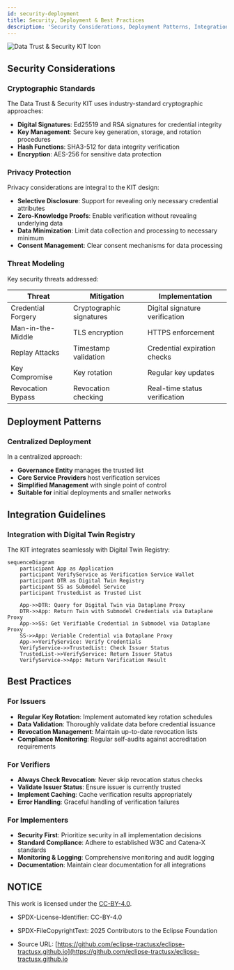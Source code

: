 ```yaml
---
id: security-deployment
title: Security, Deployment & Best Practices
description: 'Security Considerations, Deployment Patterns, Integration Guidelines, and Best Practices for Data Trust & Security KIT'
---
```


![Data Trust & Security KIT Icon](@site/static/img/kits/data-trust-and-security/data-trust-and-security-kit-logo.svg)

## Security Considerations

### Cryptographic Standards

The Data Trust & Security KIT uses industry-standard cryptographic approaches:

- **Digital Signatures**: Ed25519 and RSA signatures for credential integrity
- **Key Management**: Secure key generation, storage, and rotation procedures
- **Hash Functions**: SHA3-512 for data integrity verification
- **Encryption**: AES-256 for sensitive data protection

### Privacy Protection

Privacy considerations are integral to the KIT design:

- **Selective Disclosure**: Support for revealing only necessary credential attributes
- **Zero-Knowledge Proofs**: Enable verification without revealing underlying data
- **Data Minimization**: Limit data collection and processing to necessary minimum
- **Consent Management**: Clear consent mechanisms for data processing

### Threat Modeling

Key security threats addressed:

| Threat | Mitigation | Implementation |
|--------|------------|----------------|
| Credential Forgery | Cryptographic signatures | Digital signature verification |
| Man-in-the-Middle | TLS encryption | HTTPS enforcement |
| Replay Attacks | Timestamp validation | Credential expiration checks |
| Key Compromise | Key rotation | Regular key updates |
| Revocation Bypass | Revocation checking | Real-time status verification |

## Deployment Patterns

### Centralized Deployment

In a centralized approach:

- **Governance Entity** manages the trusted list
- **Core Service Providers** host verification services
- **Simplified Management** with single point of control
- **Suitable for** initial deployments and smaller networks

## Integration Guidelines

### Integration with Digital Twin Registry

The KIT integrates seamlessly with Digital Twin Registry:

```mermaid
sequenceDiagram
    participant App as Application
    participant VerifyService as Verification Service Wallet
    participant DTR as Digital Twin Registry
    participant SS as Submodel Service
    participant TrustedList as Trusted List
    
    App->>DTR: Query for Digital Twin via Dataplane Proxy
    DTR->>App: Return Twin with Submodel Credentials via Dataplane Proxy
    App->>SS: Get Verifiable Credential in Submodel via Dataplane Proxy
    SS->>App: Veriable Credential via Dataplane Proxy
    App->>VerifyService: Verify Credentials
    VerifyService->>TrustedList: Check Issuer Status
    TrustedList->>VerifyService: Return Issuer Status
    VerifyService->>App: Return Verification Result
```

## Best Practices

### For Issuers

- **Regular Key Rotation**: Implement automated key rotation schedules
- **Data Validation**: Thoroughly validate data before credential issuance
- **Revocation Management**: Maintain up-to-date revocation lists
- **Compliance Monitoring**: Regular self-audits against accreditation requirements

### For Verifiers

- **Always Check Revocation**: Never skip revocation status checks
- **Validate Issuer Status**: Ensure issuer is currently trusted
- **Implement Caching**: Cache verification results appropriately
- **Error Handling**: Graceful handling of verification failures

### For Implementers

- **Security First**: Prioritize security in all implementation decisions
- **Standard Compliance**: Adhere to established W3C and Catena-X standards
- **Monitoring & Logging**: Comprehensive monitoring and audit logging
- **Documentation**: Maintain clear documentation for all integrations

## NOTICE

This work is licensed under the [CC-BY-4.0](https://creativecommons.org/licenses/by/4.0/legalcode).

- SPDX-License-Identifier: CC-BY-4.0

- SPDX-FileCopyrightText: 2025 Contributors to the Eclipse Foundation

- Source URL: [https://github.com/eclipse-tractusx/eclipse-tractusx.github.io](https://github.com/eclipse-tractusx/eclipse-tractusx.github.io